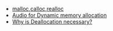 - [malloc,calloc,realloc](malloc,calloc,realloc.md)
- [Audio for Dynamic memory allocation](Audio_Dynamic_memory_allocation.md) 
- [Why is Deallocation necessary?](why-is-deallocation-necessary.md)
